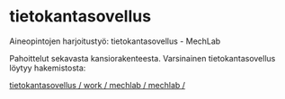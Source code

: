 tietokantasovellus
==================

Aineopintojen harjoitustyö: tietokantasovellus - MechLab

Pahoittelut sekavasta kansiorakenteesta. Varsinainen tietokantasovellus löytyy hakemistosta:

<a href="https://github.com/basic-ohjelmoia/tietokantasovellus/tree/master/work/mechlab/mechlab">tietokantasovellus / work / mechlab / mechlab /</a>
